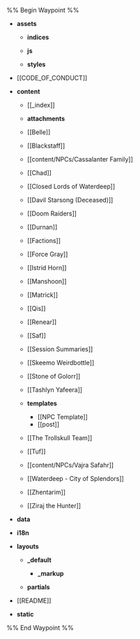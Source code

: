 %% Begin Waypoint %%
- **assets**
	- **indices**
	- **js**

	- **styles**

- [[CODE_OF_CONDUCT]]
- **content**
	- [[_index]]
	- **attachments**

	- [[Belle]]
	- [[Blackstaff]]
	- [[content/NPCs/Cassalanter Family]]
	- [[Chad]]
	- [[Closed Lords of Waterdeep]]
	- [[Davil Starsong (Deceased)]]
	- [[Doom Raiders]]
	- [[Durnan]]
	- [[Factions]]
	- [[Force Gray]]
	- [[Istrid Horn]]
	- [[Manshoon]]
	- [[Matrick]]
	- [[Qis]]
	- [[Renear]]
	- [[Saf]]
	- [[Session Summaries]]
	- [[Skeemo Weirdbottle]]
	- [[Stone of Golorr]]
	- [[Tashlyn Yafeera]]
	- **templates**
		- [[NPC Template]]
		- [[post]]
	- [[The Trollskull Team]]
	- [[Tuf]]
	- [[content/NPCs/Vajra Safahr]]
	- [[Waterdeep - City of Splendors]]
	- [[Zhentarim]]
	- [[Ziraj the Hunter]]
- **data**

- **i18n**

- **layouts**
	- **_default**
		- **_markup**

	- **partials**

- [[README]]
- **static**


%% End Waypoint %%
